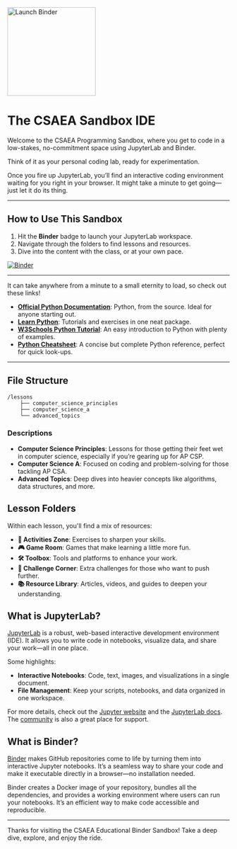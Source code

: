 <a href="https://mybinder.org/v2/gh/csaea/my-first-binder/HEAD" target="_blank">
    <img src="https://mybinder.org/badge_logo.svg" alt="Launch Binder" style="width: 200px; height: auto;">
</a>

# The CSAEA Sandbox IDE

Welcome to the CSAEA Programming Sandbox, where you get to code in a low-stakes, no-commitment space using JupyterLab and Binder.

Think of it as your personal coding lab, ready for experimentation. 

Once you fire up JupyterLab, you’ll find an interactive coding environment waiting for you right in your browser. It might take a minute to get going—just let it do its thing.

---

## How to Use This Sandbox

1. Hit the **Binder** badge to launch your JupyterLab workspace.
2. Navigate through the folders to find lessons and resources.
3. Dive into the content with the class, or at your own pace.

[![Binder](https://mybinder.org/badge_logo.svg)](https://mybinder.org/v2/gh/csaea/my-first-binder/HEAD)

---

It can take anywhere from a minute to a small eternity to load, so check out these links!

- **[Official Python Documentation](https://docs.python.org/3/tutorial/index.html)**: Python, from the source. Ideal for anyone starting out.
- **[Learn Python](https://www.learnpython.org/)**: Tutorials and exercises in one neat package.
- **[W3Schools Python Tutorial](https://www.w3schools.com/python/)**: An easy introduction to Python with plenty of examples.
- **[Python Cheatsheet](https://www.pythoncheatsheet.org/)**: A concise but complete Python reference, perfect for quick look-ups.

---

## File Structure

```
/lessons
    ├── computer_science_principles
    ├── computer_science_a
    └── advanced_topics
```

### Descriptions

- **Computer Science Principles**: Lessons for those getting their feet wet in computer science, especially if you’re gearing up for AP CSP.
- **Computer Science A**: Focused on coding and problem-solving for those tackling AP CSA.
- **Advanced Topics**: Deep dives into heavier concepts like algorithms, data structures, and more.

## Lesson Folders

Within each lesson, you'll find a mix of resources:

- **🎯 Activities Zone**: Exercises to sharpen your skills.
- **🎮 Game Room**: Games that make learning a little more fun.
- **🛠️ Toolbox**: Tools and platforms to enhance your work.
- **📝 Challenge Corner**: Extra challenges for those who want to push further.
- **📚 Resource Library**: Articles, videos, and guides to deepen your understanding.

## What is JupyterLab?

[JupyterLab](https://jupyter.org/) is a robust, web-based interactive development environment (IDE). It allows you to write code in notebooks, visualize data, and share your work—all in one place.

Some highlights:

- **Interactive Notebooks**: Code, text, images, and visualizations in a single document.
- **File Management**: Keep your scripts, notebooks, and data organized in one workspace.

For more details, check out the [Jupyter website](https://jupyter.org/) and the [JupyterLab docs](https://jupyterlab.readthedocs.io/en/stable/). The [community](https://jupyter.org/community) is also a great place for support.

## What is Binder?

[Binder](https://mybinder.org/) makes GitHub repositories come to life by turning them into interactive Jupyter notebooks. It’s a seamless way to share your code and make it executable directly in a browser—no installation needed.

Binder creates a Docker image of your repository, bundles all the dependencies, and provides a working environment where users can run your notebooks. It’s an efficient way to make code accessible and reproducible.

---

Thanks for visiting the CSAEA Educational Binder Sandbox! Take a deep dive, explore, and enjoy the ride.

